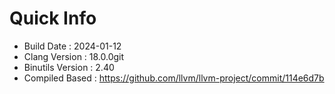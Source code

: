 # Quick Info
* Build Date : 2024-01-12
* Clang Version : 18.0.0git
* Binutils Version : 2.40
* Compiled Based : https://github.com/llvm/llvm-project/commit/114e6d7b
